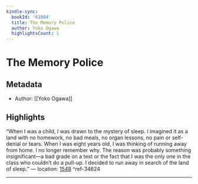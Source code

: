 ```yaml
---
kindle-sync:
  bookId: '61084'
  title: The Memory Police
  author: Yoko Ogawa
  highlightsCount: 1
---
```

# The Memory Police
## Metadata
* Author: [[Yoko Ogawa]]

## Highlights
“When I was a child, I was drawn to the mystery of sleep. I imagined it as a land with no homework, no bad meals, no organ lessons, no pain or self-denial or tears. When I was eight years old, I was thinking of running away from home. I no longer remember why. The reason was probably something insignificant—a bad grade on a test or the fact that I was the only one in the class who couldn’t do a pull-up. I decided to run away in search of the land of sleep.” — location: [1548]() ^ref-34624

---
